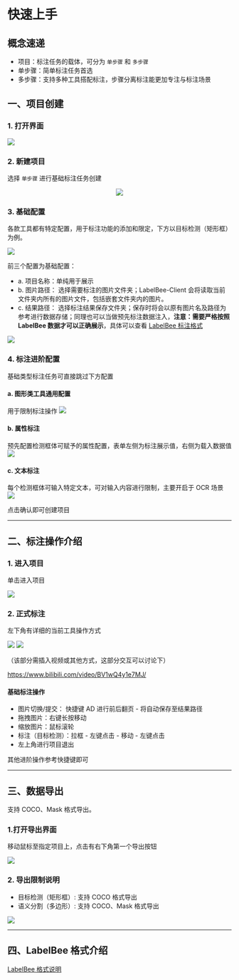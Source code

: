 # 快速上手

## 概念速递
- 项目：标注任务的载体，可分为 `单步骤` 和 `多步骤`
- 单步骤：简单标注任务首选
- 多步骤：支持多种工具搭配标注，步骤分离标注能更加专注与标注场景

## 一、项目创建

### 1. 打开界面
<img src="./assets/projectPlatform.png">

### 2. 新建项目

选择 `单步骤` 进行基础标注任务创建

<div  align="center">
<img src="./assets/project-step.png">
</div>

### 3. 基础配置

各款工具都有特定配置，用于标注功能的添加和限定，下方以目标检测（矩形框）为例。

<img src="./assets/create-project.png">

前三个配置为基础配置：

* a.	项目名称：单纯用于展示
* b.	图片路径： 选择需要标注的图片文件夹；LabelBee-Client 会将读取当前文件夹内所有的图片文件，包括嵌套文件夹内的图片。
* c.	结果路径： 选择标注结果保存文件夹；保存时将会以原有图片名及路径为参考进行数据存储；同理也可以当做预先标注数据注入，**注意：需要严格按照 LabelBee 数据才可以正确展示**，具体可以查看 [LabelBee 标注格式](./annotation/README.md)

<img src="./assets/common-config.png">

### 4. 标注进阶配置

基础类型标注任务可直接跳过下方配置


#### a. 图形类工具通用配置

用于限制标注操作
<img src="./assets/rectTool-common-config.png">

#### b. 属性标注

预先配置检测框体可赋予的属性配置，表单左侧为标注展示值，右侧为载入数据值
<img src="./assets/config-attribute.png">

#### c. 文本标注

每个检测框体可输入特定文本，可对输入内容进行限制，主要开启于 OCR 场景
<img src="./assets/config-textAttribute.png">


点击确认即可创建项目

---

## 二、标注操作介绍

### 1. 进入项目

单击进入项目

<img src="./assets/project-face-detection.png">

### 2. 正式标注

左下角有详细的当前工具操作方式

<img src="./assets/annotation.png">

<img src="./assets/hotkey.png">


（该部分需插入视频或其他方式，这部分交互可以讨论下）

https://www.bilibili.com/video/BV1wQ4y1e7MJ/


#### 基础标注操作

- 图片切换/提交： 快捷键 AD 进行前后翻页 - 将自动保存至结果路径
- 拖拽图片：右键长按移动
- 缩放图片：鼠标滚轮
- 标注（目标检测）：拉框 - 左键点击 - 移动 - 左键点击
- 左上角进行项目退出

其他进阶操作参考快捷键即可

---

## 三、数据导出

支持 COCO、Mask 格式导出。

### 1.打开导出界面  

移动鼠标至指定项目上，点击有右下角第一个导出按钮

<img src="./assets/project-folder.png">


### 2. 导出限制说明

- 目标检测（矩形框）: 支持 COCO 格式导出
- 语义分割（多边形）: 支持 COCO、Mask 格式导出

<img src="./assets/export-rect-format.png">

---

## 四、LabelBee 格式介绍

[LabelBee 格式说明](./annotation/README.md)
